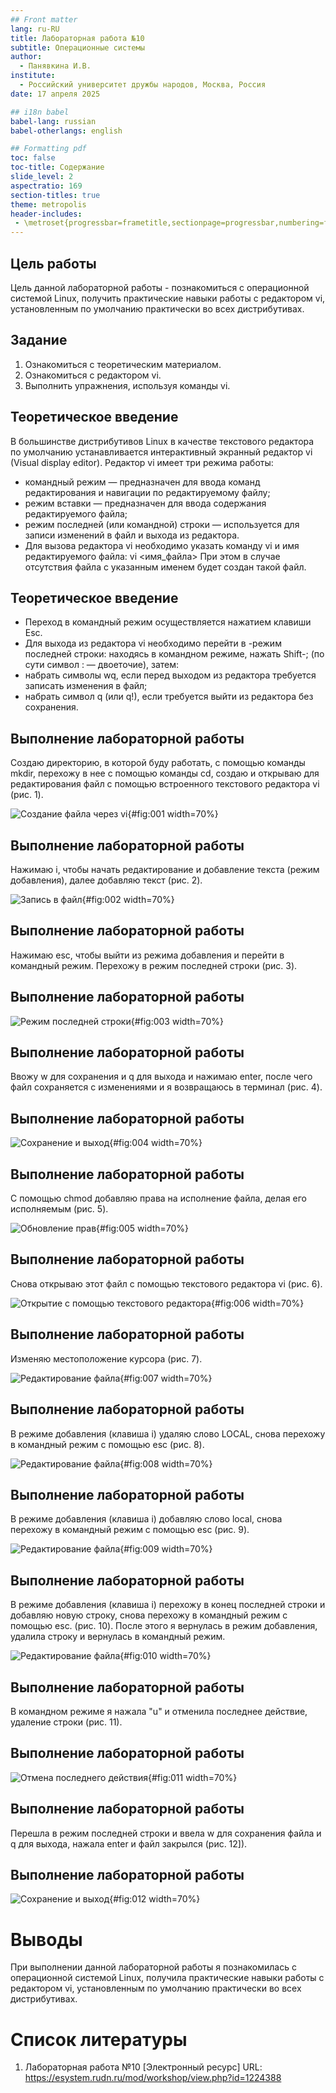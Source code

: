 ```yaml
---
## Front matter
lang: ru-RU
title: Лабораторная работа №10
subtitle: Операционные системы
author:
  - Панявкина И.В.
institute:
  - Российский университет дружбы народов, Москва, Россия
date: 17 апреля 2025

## i18n babel
babel-lang: russian
babel-otherlangs: english

## Formatting pdf
toc: false
toc-title: Содержание
slide_level: 2
aspectratio: 169
section-titles: true
theme: metropolis
header-includes:
 - \metroset{progressbar=frametitle,sectionpage=progressbar,numbering=fraction}
---
```


## Цель работы

Цель данной лабораторной работы - познакомиться с операционной системой Linux, получить практические навыки работы с редактором vi, установленным по умолчанию практически во всех дистрибутивах.

## Задание

1. Ознакомиться с теоретическим материалом.
2. Ознакомиться с редактором vi.
3. Выполнить упражнения, используя команды vi.

## Теоретическое введение
В большинстве дистрибутивов Linux в качестве текстового редактора по умолчанию устанавливается интерактивный экранный редактор vi (Visual display editor). Редактор vi имеет три режима работы:
  - командный режим — предназначен для ввода команд редактирования и навигации по редактируемому файлу;
  - режим вставки — предназначен для ввода содержания редактируемого файла;
  - режим последней (или командной) строки — используется для записи изменений в файл и выхода из редактора.
  - Для вызова редактора vi необходимо указать команду vi и имя редактируемого файла: vi <имя_файла> При этом в случае отсутствия файла с указанным именем будет создан такой файл.
  
## Теоретическое введение
  - Переход в командный режим осуществляется нажатием клавиши Esc.
  - Для выхода из редактора vi необходимо перейти в -режим последней строки: находясь в командном режиме, нажать Shift-; (по сути символ : — двоеточие), затем:
  - набрать символы wq, если перед выходом из редактора требуется записать изменения в файл;
  - набрать символ q (или q!), если требуется выйти из редактора без сохранения.

## Выполнение лабораторной работы
  Создаю директорию, в которой буду работать, с помощью команды mkdir, перехожу в нее с помощью команды cd, создаю и открываю для редактирования файл с помощью встроенного текстового редактора vi (рис. 1).

![Создание файла через vi](image/lab10.1.png){#fig:001 width=70%}

## Выполнение лабораторной работы
  Нажимаю i, чтобы начать редактирование и добавление текста (режим добавления), далее добавляю текст (рис. 2).

![Запись в файл](image/lab10.2.png){#fig:002 width=70%}

## Выполнение лабораторной работы
  Нажимаю esc, чтобы выйти из режима добавления и перейти в командный режим. Перехожу в режим последней строки (рис. 3).

## Выполнение лабораторной работы
![Режим последней строки](image/lab10.3.png){#fig:003 width=70%}

## Выполнение лабораторной работы
  Ввожу w для сохранения и q для выхода и нажимаю enter, после чего файл сохраняется с изменениями и я возвращаюсь в терминал (рис. 4).

## Выполнение лабораторной работы
![Сохранение и выход](image/lab10.4.png){#fig:004 width=70%}

## Выполнение лабораторной работы
  С помощью chmod добавляю права на исполнение файла, делая его исполняемым (рис. 5).

![Обновление прав](image/lab10.5.png){#fig:005 width=70%}

## Выполнение лабораторной работы
  Снова открываю этот файл с помощью текстового редактора vi (рис. 6).

![Открытие с помощью текстового редактора](image/lab10.6.png){#fig:006 width=70%}

## Выполнение лабораторной работы
  Изменяю местоположение курсора (рис. 7).

![Редактирование файла](image/lab10.7.png){#fig:007 width=70%}

## Выполнение лабораторной работы
  В режиме добавления (клавиша i) удаляю слово LOCAL, снова перехожу в командный режим с помощью esc (рис. 8).

![Редактирование файла](image/lab10.8.png){#fig:008 width=70%}

## Выполнение лабораторной работы
  В режиме добавления (клавиша i) добавляю слово local, снова перехожу в командный режим с помощью esc (рис. 9).

![Редактирование файла](image/lab10.9.png){#fig:009 width=70%}

## Выполнение лабораторной работы
  В режиме добавления (клавиша i) перехожу в конец последней строки и добавляю новую строку, снова перехожу в командный режим с помощью esc. (рис. 10). После этого я вернулась в режим добавления, удалила строку и вернулась в командный режим.

![Редактирование файла](image/lab10.10.png){#fig:010 width=70%}

## Выполнение лабораторной работы
  В командном режиме я нажала "u" и отменила последнее действие, удаление строки (рис. 11).

## Выполнение лабораторной работы
![Отмена последнего действия](image/lab10.11.png){#fig:011 width=70%}

## Выполнение лабораторной работы
  Перешла в режим последней строки и ввела w для сохранения файла и q для выхода, нажала enter и файл закрылся (рис. 12]).

## Выполнение лабораторной работы
![Сохранение и выход](image/lab10.12.png){#fig:012 width=70%}

# Выводы

При выполнении данной лабораторной работы я познакомилась с операционной системой Linux, получила практические навыки работы с редактором vi, установленным по умолчанию практически во всех дистрибутивах.

# Список литературы

1. Лабораторная работа №10 [Электронный ресурс] URL: https://esystem.rudn.ru/mod/workshop/view.php?id=1224388

